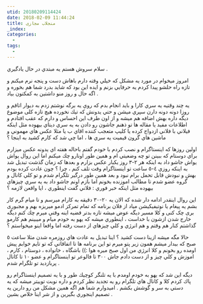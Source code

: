 ```yaml
---
utid: 20180209114424
date: 2018-02-09 11:44:24
title: منجلاب مجازی
_index:
categories:
  -
tags:
  -
---
```


سلام سروش هستم يه مبتدي در حال يادگيري .


امروز ميخوام در مورد يه مشكل كه خيلي وقته دارم باهاش دست و پنجه نرم ميكنم و تازه راه حلشو پيدا كردم يه حرفايي بزنم و ايده اين بود كه شايد بدرد شما هم بخوره و اگه حال و روز منو داشتین به کمکتون بیاد .


يه چند وقتيه يه سري كارا و بايد انجام بدم كه روي يه برگه نوشتم زدم به ديوار اتاقم و روزا دونه دونه دارن سپري ميشن و حتي يدونش كه تيك نخورده هيچ تازه کلی موضوع دیگه داره بهش اضافه هم ميشه و از اون طرف اين احساس و دارم كه عقب افتادم و اطلاعات مفيد يا مقاله ها تو ذهنم جاشون رو دادن به يه سري ديتاي بيهوده مثل اينكه فيلاني با فلاني ازدواج كرده يا كليپ متعجب كننده اقاي ب يا مثلا عكس هاي مهموني و ماشين هاي گرون قيميت يه سري ها ، اما چي شد كه کارم کشید به اینجا ؟


اولين روزها كه اينستاگرام و نصب كردم با خودم گفتم  باحاله هفته اي يدونه عكس ميزارم براي دوستام كه ببينن تو چه وضعيتي ام و همين طور اونارو چك ميكنم اما اين روال يواش يواش جاشو داد به اينكه هر ٢-٣ روز یکبار عكس بزارم و بعدها كه زمان گذشت تبديل شد به اينكه روزي ٤-٥ ساعت تو اينستاگرام وقت تلف کنم ، چرا ؟ چون عادت كرده بودم بهش و نبودش قابل تحمل برام  نبود و بعد همين طور درگير تلگرام شدم و تو كلي كانال و گروه عضو شدم تا مطالب اموزنده بخونم اما بازم اونم
جاشو داد به يه سري چيزهاي بيهوده مثل اينكه خبر فوري :  فلاني گفت اينطوري ، ايا واقعن لازمه ؟


اين روال اينقدر ادامه دار شده كه الان يه ٢٠-٣٠ دقيقه به كارام ميرسم و تا ميام گرم كار بشم يه پيغام يا نوتيفيكيشن مياد از فلان برنامه که تمام تمرکز ادمو میریزه بهم و مجبوری بری چک کنی و کلا مسیر دیگه عوض میشه تازه بدتر قضيه اينه وقتي ميرم چك كنم ديگه خارج شدن ازشون با خداست ، اينطوري ميشه كه يهو به خودم ميام و ميبينم هم كارمو گذاشتم كنار هم وقتم و هم انرژي و كلي چيزهاي از دست رفته اما واقعا اينو ميخواستم ؟


حالا مگه ميشه ازينا دست كشيد ؟ اينا تبديل به عادت هاي روزمره شدن مثلا ساعت ٥ صبح كه بيدار ميشم همون زير پتو ميرم تو اين برنامه ها تا اتفاقاتي كه تو تايم خوابم پيش اومده رو بخونم و كلا انرژي من اول صبح ميره هوا :))
باشگاه ، خانواده ، دوستام ، كارم ، اموزش و كلي چيز و از دست دادم جاش ٣٠٠ تا فالوعر تو اينستاگرام  و عضو ١٠ تا كانال پربازديد تو تلگرام شدم .


ديگه اين شد كه يهو به خودم اومدم با يه تلنگر كوچيك طور و با يه تصميم اينستاگرام رو پاك كردم كلا و كانال هاي تلگرام رو يه تجديد نظر كردم و داره نوبت توييتر ميشه كه يه دستي به سر و گوشش بكشم .
اميدوارم شما هم اگه همين مشكل من رو دارين يه تصميم اينجوري بگيرين و از شر اينا خلاص بشين .

